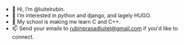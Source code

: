 - 👋 Hi, I’m @luitelrubin.
- 👀 I’m interested in python and django, and lagely HUGO.
- 👀 My school is making me learn C and C++.
- 📫 Send your emails to rubinprasadluitel@gmail.com if you'd like to connect.

<!---
luitelrubin/luitelrubin is a ✨ special ✨ repository because its `README.md` (this file) appears on your GitHub profile.
You can click the Preview link to take a look at your changes.
--->
